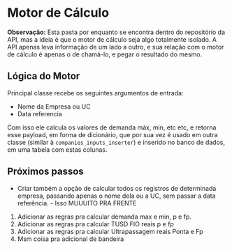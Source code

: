 # Motor de Cálculo #

**Observação:** Esta pasta por enquanto se encontra dentro do repositório da API, mas
a ideia é que o motor de cálculo seja algo totalmente isolado. A API apenas leva informação
de um lado a outro, e sua relação com o motor de cálculo é apenas o de chamá-lo, e pegar
o resultado do mesmo.

## Lógica do Motor ##

Principal classe recebe os seguintes argumentos de entrada:
- Nome da Empresa ou UC
- Data referencia

Com isso ele calcula os valores de demanda máx, min, etc etc, e retorna esse payload,
em forma de dicionário, que por sua vez é usado em outra classe (similar à `companies_inputs_inserter`)
e inserido no banco de dados, em uma tabela com estas colunas.

## Próximos passos ##
- Criar também a opção de calcular todos os registros de determinada empresa, passando
apenas o nome dela ou a UC, sem passar a data referência. - Isso MUUUITO PRA FRENTE
  
1. Adicionar as regras pra calcular demanda max e min, p e fp.
2. Adicionar as regras pra calcular TUSD FIO reais p e fp
3. Adicionar as regras pra calcular Ultrapassagem reais Ponta e Fp
4. Msm coisa pra adicional de bandeira